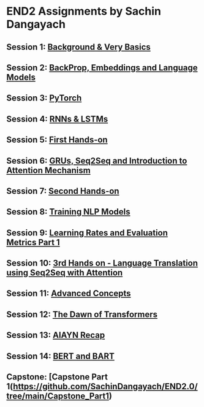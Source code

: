 # END2 Assignments by Sachin Dangayach

## Session 1: [Background & Very Basics](https://github.com/SachinDangayach/END2.0/tree/main/Session1)
## Session 2: [BackProp, Embeddings and Language Models](https://github.com/SachinDangayach/END2.0/tree/main/Session2)
## Session 3: [PyTorch](https://github.com/SachinDangayach/END2.0/tree/main/Session3)
## Session 4: [RNNs & LSTMs](https://github.com/SachinDangayach/END2.0/tree/main/Session4)
## Session 5: [First Hands-on](https://github.com/SachinDangayach/END2.0/tree/main/Session5)
## Session 6: [GRUs, Seq2Seq and Introduction to Attention Mechanism](https://github.com/SachinDangayach/END2.0/tree/main/Session6)
## Session 7: [Second Hands-on](https://github.com/SachinDangayach/END2.0/tree/main/Session7)
## Session 8: [Training NLP Models](https://github.com/SachinDangayach/END2.0/tree/main/Session8)
## Session 9: [Learning Rates and Evaluation Metrics Part 1](https://github.com/SachinDangayach/END2.0/tree/main/Session9)
## Session 10: [3rd Hands on - Language Translation using Seq2Seq with Attention](https://github.com/SachinDangayach/END2.0/tree/main/Session10)
## Session 11: [Advanced Concepts](https://github.com/SachinDangayach/END2.0/tree/main/Session11)
## Session 12: [The Dawn of Transformers](https://github.com/SachinDangayach/END2.0/tree/main/Session12)
## Session 13: [AIAYN Recap](https://github.com/SachinDangayach/END2.0/tree/main/Session13)
## Session 14: [BERT and BART](https://github.com/SachinDangayach/END2.0/tree/main/Session14)
## Capstone: [Capstone Part 1(https://github.com/SachinDangayach/END2.0/tree/main/Capstone_Part1)
